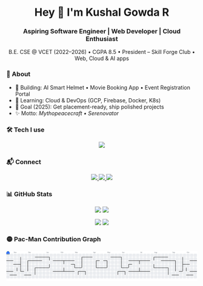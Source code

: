 <h1 align="center">Hey 👋 I'm Kushal Gowda R</h1>
<h3 align="center">Aspiring Software Engineer | Web Developer | Cloud Enthusiast</h3>

<p align="center">
  B.E. CSE @ VCET (2022–2026) • CGPA 8.5 • President – Skill Forge Club • Web, Cloud & AI apps
</p>

###

### 🧭 About
- 🔭 Building: AI Smart Helmet • Movie Booking App • Event Registration Portal
- 🌱 Learning: Cloud & DevOps (GCP, Firebase, Docker, K8s)
- 🎯 Goal (2025): Get placement-ready, ship polished projects
- ✨ Motto: *Mythopeacecraft • Serenovator*

###

### 🛠️ Tech I use
<div align="center">
  <img src="https://skillicons.dev/icons?i=java,python,cpp,html,css,react,firebase,mysql,gcp,aws,docker,kubernetes" height="60" />
</div>

###

### 📬 Connect
<p align="center">
  <a href="mailto:ckrgowda8055@gmail.com">
    <img src="https://img.shields.io/static/v1?message=Gmail&logo=gmail&label=&color=D14836&logoColor=white&style=for-the-badge" height="25" />
  </a>
  <a href="https://www.linkedin.com/in/kushal-gowda-r-aaba42268">
    <img src="https://img.shields.io/static/v1?message=LinkedIn&logo=linkedin&label=&color=0077B5&logoColor=white&style=for-the-badge" height="25" />
  </a>
  <a href="https://kushal-gowda2003.github.io/portfolio/">
    <img src="https://img.shields.io/static/v1?message=Portfolio&logo=vercel&label=&color=000000&logoColor=white&style=for-the-badge" height="25" />
  </a>
</p>

###

### 📊 GitHub Stats
<p align="center">
  <img src="https://streak-stats.demolab.com?user=kushal-gowda2003&theme=dracula&hide_border=false&border_radius=5" height="150" />
  <img src="https://github-profile-trophy.vercel.app/?username=kushal-gowda2003&theme=dracula&column=4&margin-w=8&margin-h=8&no-frame=false" height="150" />
</p>

<!-- Optional extra cards -->
<p align="center">
  <img src="https://github-readme-stats.vercel.app/api?username=kushal-gowda2003&show_icons=true&theme=dracula" height="150" />
  <img src="https://github-readme-stats.vercel.app/api/top-langs/?username=kushal-gowda2003&layout=compact&theme=dracula" height="150" />
</p>

###

### 🟡 Pac-Man Contribution Graph
<picture>
  <source media="(prefers-color-scheme: dark)" srcset="https://raw.githubusercontent.com/kushal-gowda2003/kushal-gowda2003/output/pacman-contribution-graph-dark.svg">
  <source media="(prefers-color-scheme: light)" srcset="https://raw.githubusercontent.com/kushal-gowda2003/kushal-gowda2003/output/pacman-contribution-graph.svg">
  <img alt="pacman contribution graph" src="https://raw.githubusercontent.com/kushal-gowda2003/kushal-gowda2003/output/pacman-contribution-graph.svg">
</picture>



